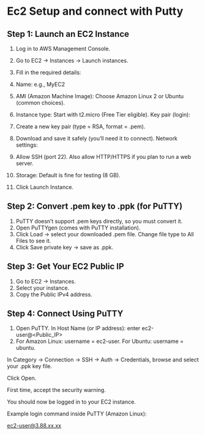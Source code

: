 # Ec2 Setup  and connect with Putty

## Step 1: Launch an EC2 Instance
1. Log in to AWS Management Console.
2. Go to EC2 → Instances → Launch instances.
3. Fill in the required details:
4. Name: e.g., MyEC2

5. AMI (Amazon Machine Image): Choose Amazon Linux 2 or Ubuntu (common choices).
6. Instance type: Start with t2.micro (Free Tier eligible).
 Key pair (login):
7.  Create a new key pair (type = RSA, format = .pem).
8.  Download and save it safely (you’ll need it to connect).
Network settings:
9. Allow SSH (port 22).   Also allow HTTP/HTTPS if you plan to run a web server.
10. Storage: Default is fine for testing (8 GB).
11. Click Launch Instance.

##  Step 2: Convert .pem key to .ppk (for PuTTY)
1. PuTTY doesn’t support .pem keys directly, so you must convert it.
2. Open PuTTYgen (comes with PuTTY installation).
3. Click Load → select your downloaded .pem file.
Change file type to All Files to see it.
4. Click Save private key → save as .ppk.

## Step 3: Get Your EC2 Public IP
1. Go to EC2 → Instances.
2. Select your instance.
3. Copy the Public IPv4 address.

##  Step 4: Connect Using PuTTY
1. Open PuTTY.
In Host Name (or IP address): enter ec2-user@<Public_IP>
2. For Amazon Linux: username = ec2-user.
For Ubuntu: username = ubuntu.

In Category → Connection → SSH → Auth → Credentials, browse and select your .ppk key file.

Click Open.

First time, accept the security warning.

You should now be logged in to your EC2 instance.

Example login command inside PuTTY (Amazon Linux):

ec2-user@3.88.xx.xx
